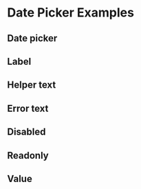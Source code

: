 # Date Picker Examples

## Date picker
<code-tab>
<template #example>
<DatePickerExample />
</template>
<template #code>

```vue
<!--@include: ./components/date-picker/DatePickerExample.vue -->
```
</template>
</code-tab>

## Label
<code-tab>
<template #example>
<LabelExample />
</template>
<template #code>

```vue
<!--@include: ./components/date-picker/LabelExample.vue -->
```
</template>
</code-tab>

## Helper text
<code-tab>
<template #example>
<HelperTextExample />
</template>
<template #code>

```vue
<!--@include: ./components/date-picker/HelperTextExample.vue -->
```
</template>
</code-tab>

## Error text
<code-tab>
<template #example>
<ErrorTextExample />
</template>
<template #code>

```vue
<!--@include: ./components/date-picker/ErrorTextExample.vue -->
```
</template>
</code-tab>

## Disabled
<code-tab>
<template #example>
<DisabledExample />
</template>
<template #code>

```vue
<!--@include: ./components/date-picker/DisabledExample.vue -->
```
</template>
</code-tab>

## Readonly
<code-tab>
<template #example>
<ReadonlyExample />
</template>
<template #code>

```vue
<!--@include: ./components/date-picker/ReadonlyExample.vue -->
```
</template>
</code-tab>

## Value
<code-tab>
<template #example>
<ValueExample />
</template>
<template #code>

```vue
<!--@include: ./components/date-picker/ValueExample.vue -->
```
</template>
</code-tab>

<script setup lang="ts">
import CodeTab from '../custom/CodeTab.vue';
import { defineClientComponent } from 'vitepress';

const DatePickerExample = defineClientComponent(() =>  import('./components/date-picker/DatePickerExample.vue'));
const LabelExample = defineClientComponent(() =>  import('./components/date-picker/LabelExample.vue'));
const HelperTextExample = defineClientComponent(() =>  import('./components/date-picker/HelperTextExample.vue'));
const ErrorTextExample = defineClientComponent(() =>  import('./components/date-picker/ErrorTextExample.vue'));
const DisabledExample = defineClientComponent(() =>  import('./components/date-picker/DisabledExample.vue'));
const ReadonlyExample = defineClientComponent(() =>  import('./components/date-picker/ReadonlyExample.vue'));
const ValueExample = defineClientComponent(() =>  import('./components/date-picker/ValueExample.vue'));
</script>
